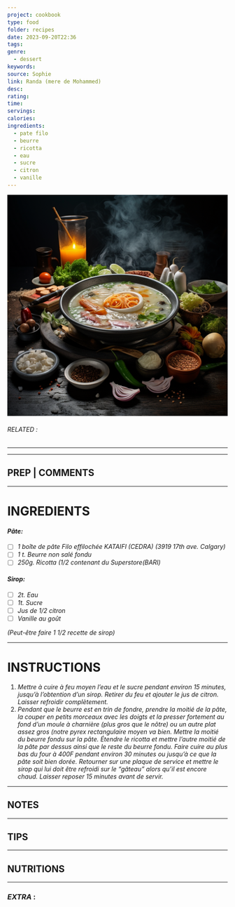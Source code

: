 ```yaml
---
project: cookbook
type: food
folder: recipes
date: 2023-09-20T22:36
tags: 
genre:
  - dessert
keywords: 
source: Sophie
link: Randa (mere de Mohammed)
desc: 
rating: 
time: 
servings: 
calories: 
ingredients:
  - pate filo
  - beurre
  - ricotta
  - eau
  - sucre
  - citron
  - vanille
---
```


![IMAGE](_default.png)

###### *RELATED* : 
---


---
## PREP | COMMENTS



---
# INGREDIENTS

#### **_Pâte:_**

- [ ] _1 boîte de pâte Filo effilochée KATAIFI (CEDRA) (3919 17th_ _ave. Calgary)_
- [ ] _1 t. Beurre non salé fondu_
- [ ] _250g. Ricotta (1/2 contenant du Superstore(BARI)_

#### **_Sirop:_**

- [ ] _2t. Eau_
- [ ] _1t. Sucre_
- [ ] _Jus de 1/2 citron_
- [ ] _Vanille au goût_
 
_(Peut-être faire 1 1/2 recette de sirop)_

---
# INSTRUCTIONS

1. _Mettre à cuire à feu moyen l’eau et le sucre pendant environ 15 minutes, jusqu’à l’obtention d’un sirop. Retirer du feu et ajouter le jus de citron. Laisser refroidir complètement._
2. _Pendant que le beurre est en trin de fondre, prendre la moitié de la pâte, la couper en petits morceaux avec les doigts et la presser fortement au fond d’un moule à charnière (plus gros que le nôtre) ou un autre plat assez gros (notre pyrex rectangulaire moyen va bien. Mettre la moitié du beurre fondu sur la pâte. Étendre le ricotta et mettre l’autre moitié de la pâte par dessus ainsi que le reste du beurre fondu. Faire cuire au plus bas du four à 400F pendant environ 30 minutes ou jusqu’à ce que la pâte soit bien dorée. Retourner sur une plaque de service et mettre le sirop qui lui doit être refroidi sur le “gâteau” alors qu’il est encore chaud. Laisser reposer 15 minutes avant de servir._

---
## NOTES



---
## TIPS



---
## NUTRITIONS



---
### *EXTRA* :




